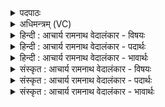<details><summary>पदपाठः</summary>

अ꣡श्वा꣢꣯। इ꣣व। चित्रा꣢। अ꣡रु꣢꣯षी। मा꣣ता꣢। ग꣡वा꣢꣯म्। ऋ꣣ता꣡व꣢री। स꣡खा꣢꣯। स। खा꣣। भूत्। अश्वि꣡नोः꣢। उ꣣षाः꣢। १७२६।
</details>

<details><summary>अधिमन्त्रम् (VC)</summary>

- उषाः
- वामदेवो गौतमः
- गायत्री
- षड्जः
</details>

<details><summary>हिन्दी : आचार्य रामनाथ वेदालंकार - विषयः</summary>

आगे फिर उसी विषय को कहा गया है।
</details>

<details><summary>हिन्दी : आचार्य रामनाथ वेदालंकार - पदार्थः</summary>

पदार्थान्वयभाषाः -  प्रथम—प्राकृतिक उषा के पक्ष में। (अश्वा इव) आकाश-व्यापी बिजली के समान (चित्रा) चित्र-विचित्र रंगवाली, (अरुषी) चमकीली, (गवां माता) किरणों की जननी, (ऋतावरी) सत्य नियमवाली (उषाः) उषा (अश्विनोः) आकाश और भूमि की (सखा) सहचरी (अभूत्) हो गयी है ॥ द्वितीय—दिव्य उषा के पक्ष में। (अश्वा इव) व्याप्त विद्युत् के समान (चित्रा) अद्भुत, (अरुषी) हिंसा न करनेवाली, (गवां माता) अध्यात्म-रश्मियों की माता (ऋतावरी) सत्यमयी (उषाः) ऋतम्भरा प्रज्ञा (अश्विनोः) आत्मा और मन की (सखा) सहचरी (अभूत्) हो गयी है ॥२॥ यहाँ श्लेष और उपमा अलङ्कार हैं ॥२॥
</details>

<details><summary>हिन्दी : आचार्य रामनाथ वेदालंकार - भावार्थः</summary>

भावार्थभाषाः -  जैसे अटल नियम से प्रतिदिन उदित होती हुई प्रकाशवती प्राकृतिक उषा आकाश-भूमि में व्याप जाती है,वैसे ही योगमार्ग में सत्यमयी ऋतम्भरा प्रज्ञा योगसाधक के आत्मा और मन को व्याप लेती है ॥२॥
</details>

<details><summary>संस्कृत : आचार्य रामनाथ वेदालंकार - विषयः</summary>

अथ पुनरपि तमेव विषयमाह।
</details>

<details><summary>संस्कृत : आचार्य रामनाथ वेदालंकार - पदार्थः</summary>

पदार्थान्वयभाषाः -  प्रथमः—प्राकृतिक्या उषसः पक्षे। पश्यत, (अश्वा इव) अतरिक्षव्यापिनी विद्युदिव (चित्रा) चित्रवर्णा, (अरुषी) आरोचमाना। [अरुषीः आरोचनात्। निरु० १२।७।] (गवाम् माता) रश्मीनां जननी, (ऋतावरी) सत्यनियमवती। [अत्र छन्दसीवनिपौ वा०, अ० ५।२।१०९ इति वनिप्। ‘वनो र च’ अ० ४।१।७ इति स्त्रियां ङीष् नकारस्य रेफश्च। ‘अन्येषामपि दृश्यते।’ अ० ६।३।१३७ इति ऋतस्य दीर्घान्तादेशः।] (उषाः) प्रभातकान्तिः (अश्विनोः) द्यावापृथिव्योः (सखा) सखी, सहचारिणी (अभूत्) अजायत। [सखिशब्दस्य स्त्रियां सखी इति प्राप्ते, छन्दसि स्त्रियामपि ‘अनङ् सौ’ अ० ७।१।९३ इत्यनङि सखा इति रूपं भवति] ॥ द्वितीयः—दिव्याया उषसः पक्षे। (अश्वा इव) व्यापिनी विद्युदिव (चित्रा) अद्भुता, (अरुषी) अहिंसिका। [रोषति हिनस्तीति रुषी, न रुषी अरुषी। रुष हिंसार्थः, भ्वादिः।] (गवाम् माता) अध्यात्मकिरणानां जननी, (ऋतावरी) ऋतमयी (उषाः) ऋतम्भरा प्रज्ञा (अश्विनोः) आत्ममनसोः (सखा) सहचारिणी (अभूत्) अजायत ॥२॥२ अत्र श्लेष उपमा चालङ्कारः ॥२॥
</details>

<details><summary>संस्कृत : आचार्य रामनाथ वेदालंकार - भावार्थः</summary>

भावार्थभाषाः -  यथा सत्यनियमेन प्रत्यहमुदीयमाना दीप्तिमती प्राकृतिक्युषा द्यावापृथिव्यौ व्याप्नोति तथैव योगमार्गे सत्यमयी ऋतम्भरा प्रज्ञा योगसाधकस्यात्ममनसी व्याप्नोति ॥२॥
</details>